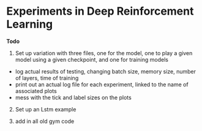 # Experiments in Deep Reinforcement Learning

**Todo**

1. Set up variation with three files, one for the model, 
one to play a given model using a given checkpoint, and one for training models 
  - log actual results of testing, changing batch size, memory size, number of layers, time of training
  - print out an actual log file for each experiment, linked to the name of associated plots
  - mess with the tick and label sizes on the plots 

2. Set up an Lstm example

3. add in all old gym code
